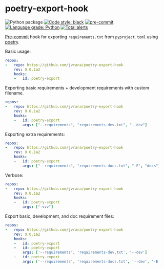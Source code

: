 # poetry-export-hook

![Python package](https://github.com/jvrana/poetry-export-hook/workflows/Python%20package/badge.svg)
[![Code style: black](https://img.shields.io/badge/code%20style-black-000000.svg)](https://github.com/psf/black)
[![pre-commit](https://img.shields.io/badge/pre--commit-enabled-brightgreen?logo=pre-commit&logoColor=white)](https://github.com/pre-commit/pre-commit)
[![Language grade: Python](https://img.shields.io/lgtm/grade/python/g/jvrana/poetry-export-hook.svg?logo=lgtm&logoWidth=18)](https://lgtm.com/projects/g/jvrana/poetry-export-hook/context:python)
[![Total alerts](https://img.shields.io/lgtm/alerts/g/jvrana/poetry-export-hook.svg?logo=lgtm&logoWidth=18)](https://lgtm.com/projects/g/jvrana/poetry-export-hook/alerts/)

[Pre-commit](https://pre-commit.com/) hook for exporting `requirements.txt` from `pyproject.toml` using [poetry](https://python-poetry.org/).

Basic usage:

```yaml
repos:
-   repo: https://github.com/jvrana/poetry-export-hook
    rev: 0.0.1a2
    hooks:
    -   id: poetry-export
```

Exporting basic requirements + development requirements with custom filename.

```yaml
repos:
-   repo: https://github.com/jvrana/poetry-export-hook
    rev: 0.0.1a2
    hooks:
    -   id: poetry-export
        args: ["--requirements", "requirements-dev.txt", "--dev"]
```

Exporting extra requirements:

```yaml
repos:
-   repo: https://github.com/jvrana/poetry-export-hook
    rev: 0.0.1a2
    hooks:
    -   id: poetry-export
        args: ["--requirements", "requirements-docs.txt", "-E", "docs"]
```


Verbose:

```yaml
repos:
-   repo: https://github.com/jvrana/poetry-export-hook
    rev: 0.0.1a2
    hooks:
    -   id: poetry-export
        args: ["-vvv"]
```

Export basic, development, and doc requirement files:

```yaml
repos:
-   repo: https://github.com/jvrana/poetry-export-hook
    rev: 0.0.1a2
    hooks:
    -   id: poetry-export
    -   id: poetry-export
        args: ['--requirements', 'requirements-dev.txt', '--dev']    
    -   id: poetry-export
        args: ['--requirements', 'requirements-docs.txt', '--dev', '-E', 'docs']
```

